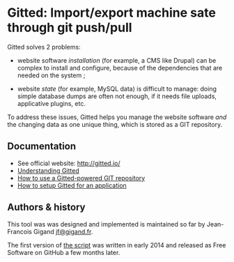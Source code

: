 # Gitted: Import/export machine sate through git push/pull

Gitted solves 2 problems:

* website software *installation* (for example, a CMS like Drupal) can
  be complex to install and configure, because of the dependencies
  that are needed on the system ;

* website *state* (for example, MySQL data) is difficult to manage:
  doing simple database dumps are often not enough, if it needs file
  uploads, applicative plugins, etc.

To address these issues, Gitted helps you manage the website
software *and* the changing data as one unique thing, which is stored
as a GIT repository.


## Documentation

* See official website: http://gitted.io/
* [Understanding Gitted](doc/understanding.md)
* [How to use a Gitted-powered GIT repository](doc/howto-manipulate.md)
* [How to setup Gitted for an application](doc/howto-create-new.md)


## Authors & history

This tool was was designed and implemented is maintained so far by
Jean-Francois Gigand <jf@gigand.fr>.

The first version of [the script](tree/usr/bin/sysconf) was written in
early 2014 and released as Free Software on GitHub a few months later.
